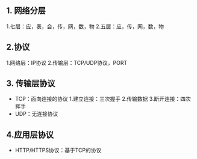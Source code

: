 ## 1. 网络分层
1.七层：应，表，会，传，网，数，物
2.五层：应，传，网，数，物
## 2.协议
1.网络层：IP协议
2.传输层：TCP/UDP协议，PORT
## 3. 传输层协议
- TCP：面向连接的协议
1.建立连接：三次握手
2.传输数据
3.断开连接：四次挥手
- UDP：无连接协议
## 4.应用层协议
- HTTP/HTTPS协议：基于TCP的协议

